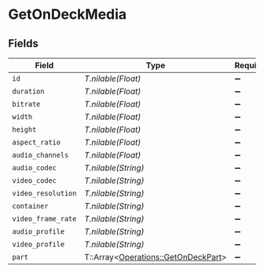 # GetOnDeckMedia


## Fields

| Field                                                                           | Type                                                                            | Required                                                                        | Description                                                                     | Example                                                                         |
| ------------------------------------------------------------------------------- | ------------------------------------------------------------------------------- | ------------------------------------------------------------------------------- | ------------------------------------------------------------------------------- | ------------------------------------------------------------------------------- |
| `id`                                                                            | *T.nilable(Float)*                                                              | :heavy_minus_sign:                                                              | N/A                                                                             | 80994                                                                           |
| `duration`                                                                      | *T.nilable(Float)*                                                              | :heavy_minus_sign:                                                              | N/A                                                                             | 420080                                                                          |
| `bitrate`                                                                       | *T.nilable(Float)*                                                              | :heavy_minus_sign:                                                              | N/A                                                                             | 1046                                                                            |
| `width`                                                                         | *T.nilable(Float)*                                                              | :heavy_minus_sign:                                                              | N/A                                                                             | 1920                                                                            |
| `height`                                                                        | *T.nilable(Float)*                                                              | :heavy_minus_sign:                                                              | N/A                                                                             | 1080                                                                            |
| `aspect_ratio`                                                                  | *T.nilable(Float)*                                                              | :heavy_minus_sign:                                                              | N/A                                                                             | 1.78                                                                            |
| `audio_channels`                                                                | *T.nilable(Float)*                                                              | :heavy_minus_sign:                                                              | N/A                                                                             | 2                                                                               |
| `audio_codec`                                                                   | *T.nilable(String)*                                                             | :heavy_minus_sign:                                                              | N/A                                                                             | aac                                                                             |
| `video_codec`                                                                   | *T.nilable(String)*                                                             | :heavy_minus_sign:                                                              | N/A                                                                             | hevc                                                                            |
| `video_resolution`                                                              | *T.nilable(String)*                                                             | :heavy_minus_sign:                                                              | N/A                                                                             | 1080                                                                            |
| `container`                                                                     | *T.nilable(String)*                                                             | :heavy_minus_sign:                                                              | N/A                                                                             | mkv                                                                             |
| `video_frame_rate`                                                              | *T.nilable(String)*                                                             | :heavy_minus_sign:                                                              | N/A                                                                             | PAL                                                                             |
| `audio_profile`                                                                 | *T.nilable(String)*                                                             | :heavy_minus_sign:                                                              | N/A                                                                             | lc                                                                              |
| `video_profile`                                                                 | *T.nilable(String)*                                                             | :heavy_minus_sign:                                                              | N/A                                                                             | main                                                                            |
| `part`                                                                          | T::Array<[Operations::GetOnDeckPart](../../models/operations/getondeckpart.md)> | :heavy_minus_sign:                                                              | N/A                                                                             |                                                                                 |